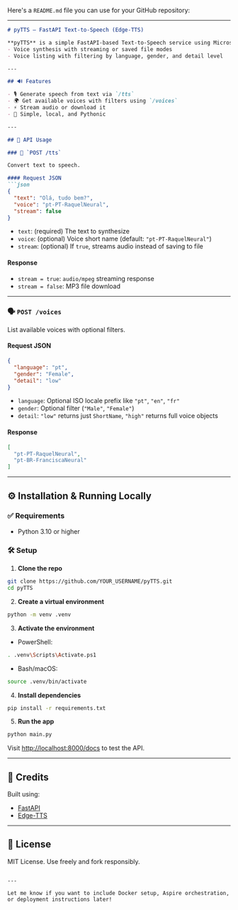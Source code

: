 Here's a `README.md` file you can use for your GitHub repository:

---

````markdown
# pyTTS – FastAPI Text-to-Speech (Edge-TTS)

**pyTTS** is a simple FastAPI-based Text-to-Speech service using Microsoft's Edge TTS engine. It supports:
- Voice synthesis with streaming or saved file modes
- Voice listing with filtering by language, gender, and detail level

---

## 🔊 Features

- 🎙️ Generate speech from text via `/tts`
- 🌍 Get available voices with filters using `/voices`
- ⚡ Stream audio or download it
- 🧩 Simple, local, and Pythonic

---

## 🧪 API Usage

### 🎤 `POST /tts`

Convert text to speech.

#### Request JSON
```json
{
  "text": "Olá, tudo bem?",
  "voice": "pt-PT-RaquelNeural",
  "stream": false
}
````

* `text`: (required) The text to synthesize
* `voice`: (optional) Voice short name (default: `"pt-PT-RaquelNeural"`)
* `stream`: (optional) If `true`, streams audio instead of saving to file

#### Response

* `stream = true`: `audio/mpeg` streaming response
* `stream = false`: MP3 file download

---

### 🗣️ `POST /voices`

List available voices with optional filters.

#### Request JSON

```json
{
  "language": "pt",
  "gender": "Female",
  "detail": "low"
}
```

* `language`: Optional ISO locale prefix like `"pt"`, `"en"`, `"fr"`
* `gender`: Optional filter (`"Male"`, `"Female"`)
* `detail`: `"low"` returns just `ShortName`, `"high"` returns full voice objects

#### Response

```json
[
  "pt-PT-RaquelNeural",
  "pt-BR-FranciscaNeural"
]
```

---

## ⚙️ Installation & Running Locally

### ✅ Requirements

* Python 3.10 or higher

### 🛠️ Setup

1. **Clone the repo**

```bash
git clone https://github.com/YOUR_USERNAME/pyTTS.git
cd pyTTS
```

2. **Create a virtual environment**

```bash
python -m venv .venv
```

3. **Activate the environment**

* PowerShell:

```bash
. .venv\Scripts\Activate.ps1
```

* Bash/macOS:

```bash
source .venv/bin/activate
```

4. **Install dependencies**

```bash
pip install -r requirements.txt
```

5. **Run the app**

```bash
python main.py
```

Visit [http://localhost:8000/docs](http://localhost:8000/docs) to test the API.

---

## 🧠 Credits

Built using:

* [FastAPI](https://fastapi.tiangolo.com/)
* [Edge-TTS](https://github.com/rany2/edge-tts)

---

## 📄 License

MIT License. Use freely and fork responsibly.

```

---

Let me know if you want to include Docker setup, Aspire orchestration, or deployment instructions later!
```
